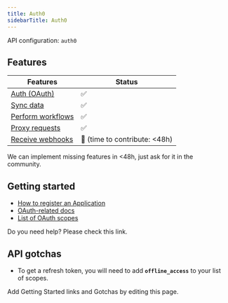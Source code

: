 ```yaml
---
title: Auth0
sidebarTitle: Auth0
---
```


API configuration: `auth0`

## Features

| Features | Status |
| - | - |
| [Auth (OAuth)](/integrate/guides/authorize-an-api) | ✅ |
| [Sync data](/integrate/guides/sync-data-from-an-api) | ✅ |
| [Perform workflows](/integrate/guides/perform-workflows-with-an-api) | ✅ |
| [Proxy requests](/integrate/guides/proxy-requests-to-an-api) | ✅ |
| [Receive webhooks](/integrate/guides/receive-webhooks-from-an-api) | 🚫 (time to contribute: &lt;48h) |

We can implement missing features in &lt;48h, just ask for it in the community.

## Getting started

-   [How to register an Application](https://auth0.com/docs/get-started/auth0-overview/create-applications)
-   [OAuth-related docs](https://auth0.com/docs/get-started/authentication-and-authorization-flow/call-your-api-using-the-authorization-code-flow)
-   [List of OAuth scopes](https://auth0.com/docs/get-started/apis/scopes/)

Do you need help? Please check this link.

## API gotchas

-   To get a refresh token, you will need to add **`offline_access`** to your list of scopes.

Add Getting Started links and Gotchas by editing this page.
